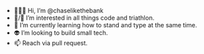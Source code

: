 + 🧑🏻‍💻 Hi, I’m @chaselikethebank
+ 💸/🏅 I’m interested in all things code and triathlon.
+ 🌱 I’m currently learning how to stand and type at the same time. 
+ 👽 I’m looking to build small tech.
+ 📫 Reach via pull request. 

<!---
chaselikethebank/chaselikethebank is a ✨ special ✨ repository because its `README.md` (this file) appears on your GitHub profile.
You can click the Preview link to take a look at your changes.
--->
